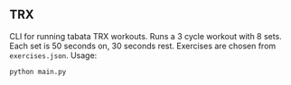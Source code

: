## TRX

CLI for running tabata TRX workouts. Runs a 3 cycle workout with 8 sets. Each set is 50 seconds on, 30 seconds rest. Exercises are chosen from `exercises.json`. Usage:

`python main.py`

